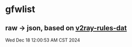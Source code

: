 # gfwlist
## raw -> json, based on [v2ray-rules-dat](https://github.com/Loyalsoldier/v2ray-rules-dat)
Wed Dec 18 12:00:53 AM CST 2024

